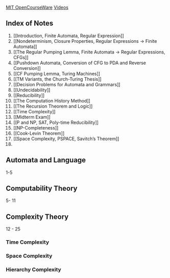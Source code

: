 [MIT OpenCourseWare](https://ocw.mit.edu/courses/18-404j-theory-of-computation-fall-2020/)
[Videos](https://www.youtube.com/playlist?list=PLUl4u3cNGP60_JNv2MmK3wkOt9syvfQWY)

## Index of Notes

1. [[Introduction, Finite Automata, Regular Expression]]
2. [[Nondeterminism, Closure Properties, Regular Expressions → Finite Automata]]
3. [[The Regular Pumping Lemma, Finite Automata → Regular Expressions, CFGs]]
4. [[Pushdown Automata, Conversion of CFG to PDA and Reverse Conversion]]
5. [[CF Pumping Lemma, Turing Machines]]
6. [[TM Variants, the Church-Turing Thesis]]
7. [[Decision Problems for Automata and Grammars]]
8. [[Undecidability]]
9. [[Reducibility]]
10. [[The Computation History Method]]
11. [[The Recursion Theorem and Logic]]
12. [[Time Complexity]]
13. [[Midterm Exam]]
14. [[P and NP, SAT, Poly-time Reducibility]]
15. [[NP-Completeness]]
16. [[Cook-Levin Theorem]]
17. [[Space Complexity, PSPACE, Savitch’s Theorem]]
18. 

## Automata and Language

1-5
## Computability Theory

5- 11
## Complexity Theory

12 - 25

### Time Complexity

### Space Complexity

### Hierarchy Complexity
